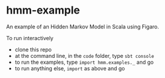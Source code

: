 # hmm-example
An example of an Hidden Markov Model in Scala using Figaro.

To run interactively
* clone this repo
* at the command line, in the `code` folder, type `sbt console`
* to run the examples, type `import hmm.examples._` and go
* to run anything else, `import` as above and go
